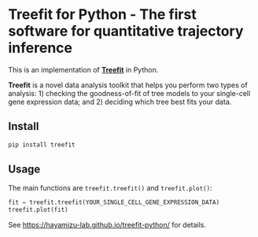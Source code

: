 # Treefit for Python - The first software for quantitative trajectory inference

This is an implementation of
[**Treefit**](https://hayamizu-lab.github.io/treefit/) in Python.

**Treefit** is a novel data analysis toolkit that helps you perform
two types of analysis: 1) checking the goodness-of-fit of tree models
to your single-cell gene expression data; and 2) deciding which tree
best fits your data.

## Install

```bash
pip install treefit
```

## Usage

The main functions are `treefit.treefit()` and `treefit.plot()`:

```python
fit = treefit.treefit(YOUR_SINGLE_CELL_GENE_EXPRESSION_DATA)
treefit.plot(fit)
```

See https://hayamizu-lab.github.io/treefit-python/ for details.
